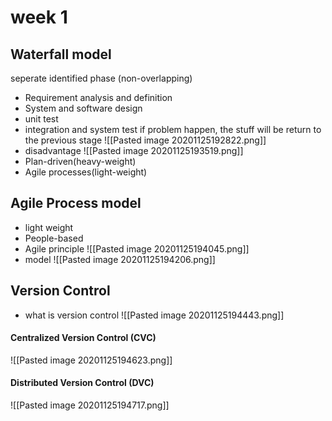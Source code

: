 # week 1
## Waterfall model
seperate identified phase (non-overlapping)
-	Requirement analysis and definition
-	System and software design
-	unit test
-	integration and system test
if problem happen, the stuff will be return to the previous stage
![[Pasted image 20201125192822.png]]
- disadvantage
![[Pasted image 20201125193519.png]]
- Plan-driven(heavy-weight)
- Agile processes(light-weight)


## Agile Process model
- light weight
- People-based
- Agile principle
![[Pasted image 20201125194045.png]]
- model
![[Pasted image 20201125194206.png]]



## Version Control 
- what is version control
![[Pasted image 20201125194443.png]]
#### Centralized Version Control (CVC)
![[Pasted image 20201125194623.png]]
#### Distributed Version Control (DVC)
![[Pasted image 20201125194717.png]]

